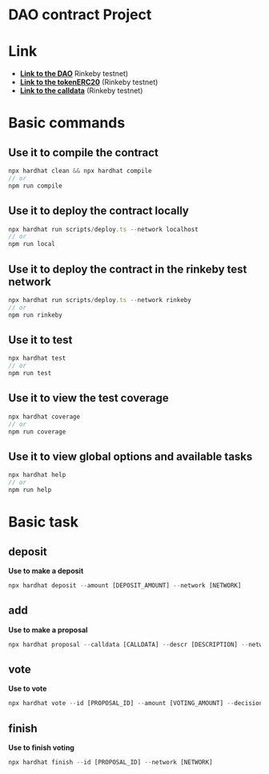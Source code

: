 # DAO contract Project

# Link

- **[Link to the DAO](https://rinkeby.etherscan.io/address/0x2e4a4a48705c2B40D8200Af7b61c0b1A0cF5EECE)** Rinkeby testnet)
- **[Link to the tokenERC20](https://rinkeby.etherscan.io/address/0xE7C784ae1F7F2d5b75d24229Fde0cF3539f1c7E4)** (Rinkeby testnet)
- **[Link to the calldata](https://rinkeby.etherscan.io/address/0x86fCBD9E42fB1448143eda1A9c13Bd02012aF4F7)** (Rinkeby testnet)

# Basic commands

## Use it to compile the contract

```TypeScript
npx hardhat clean && npx hardhat compile
// or
npm run compile
```

## Use it to deploy the contract locally

```TypeScript
npx hardhat run scripts/deploy.ts --network localhost
// or
npm run local
```

## Use it to deploy the contract in the rinkeby test network

```TypeScript
npx hardhat run scripts/deploy.ts --network rinkeby
// or
npm run rinkeby
```

## Use it to test

```TypeScript
npx hardhat test
// or
npm run test
```

## Use it to view the test coverage

```TypeScript
npx hardhat coverage
// or
npm run coverage
```

## Use it to view global options and available tasks

```TypeScript
npx hardhat help
// or
npm run help
```

# Basic task

## deposit

**Use to make a deposit**

```TypeScript
npx hardhat deposit --amount [DEPOSIT_AMOUNT] --network [NETWORK]
```

## add

**Use to make a proposal**

```TypeScript
npx hardhat proposal --calldata [CALLDATA] --descr [DESCRIPTION] --network [NETWORK]
```

## vote

**Use to vote**

```TypeScript
npx hardhat vote --id [PROPOSAL_ID] --amount [VOTING_AMOUNT] --decision [DECISION] --network [NETWORK]
```

## finish

**Use to finish voting**

```TypeScript
npx hardhat finish --id [PROPOSAL_ID] --network [NETWORK]
```
